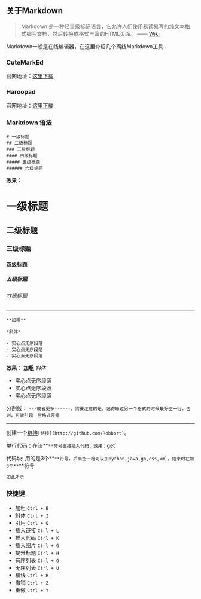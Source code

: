
## 关于Markdown
> Markdown 是一种轻量级标记语言，它允许人们使用易读易写的纯文本格式编写文档，然后转换成格式丰富的HTML页面。    —— [Wiki](https://zh.wikipedia.org/wiki/Markdown)

Markdown一般是在线编辑器，在这里介绍几个离线Markdown工具：

### CuteMarkEd
官网地址：[这里下载](http://cloose.github.io/CuteMarkEd/).
### Haroopad
官网地址：[这里下载](http://pad.haroopress.com/user.html#download)

### Markdown 语法

``` 
# 一级标题
## 二级标题
### 三级标题
#### 四级标题
##### 五级标题
###### 六级标题
```
**效果：**
# 一级标题
## 二级标题
### 三级标题
#### 四级标题
##### 五级标题
###### 六级标题

---

```
**加粗**

*斜体*

- 实心点无序段落
- 实心点无序段落
- 实心点无序段落

```

**效果：**
**加粗**
*斜体*
- 实心点无序段落
- 实心点无序段落
- 实心点无序段落


分割线： `---或者更多------，需要注意的是，记得每过另一个格式的时候最好空一行，否则，可能引起一些格式差错`

---

创建一个[链接](http://github.com/Robbort)`[链接](http://github.com/Robbort)`。

单行代码：在该**`**符号直接插入代码，效果：`get`

代码块: 用的是3个**`**符号，后面空一格可以加python,java,go,css,xml，结束时在加3个**`**符号
``` xml
如此所示
```

### 快捷键

 - 加粗    `Ctrl + B` 
 - 斜体    `Ctrl + I` 
 - 引用    `Ctrl + Q`
 - 插入链接    `Ctrl + L`
 - 插入代码    `Ctrl + K`
 - 插入图片    `Ctrl + G`
 - 提升标题    `Ctrl + H`
 - 有序列表    `Ctrl + O`
 - 无序列表    `Ctrl + U`
 - 横线    `Ctrl + R`
 - 撤销    `Ctrl + Z`
 - 重做    `Ctrl + Y`
